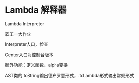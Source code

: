 # Lambda 解释器

Lambda Interpreter

软工一大作业

Interpreter入口，检查

Center入口为控制台版本

额外功能：定义函数、alpha变换

AST类的.toString输出德布罗意形式，.toLambda形式输出常规形式

